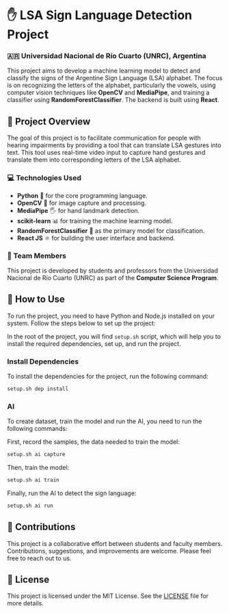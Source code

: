 # ✋ LSA Sign Language Detection Project

### 🇦🇷 Universidad Nacional de Río Cuarto (UNRC), Argentina

This project aims to develop a machine learning model to detect and classify the signs of the Argentine Sign Language (LSA) alphabet. The focus is on recognizing the letters of the alphabet, particularly the vowels, using computer vision techniques like **OpenCV** and **MediaPipe**, and training a classifier using **RandomForestClassifier**. The backend is built using **React**.

## 🌟 Project Overview

The goal of this project is to facilitate communication for people with hearing impairments by providing a tool that can translate LSA gestures into text. This tool uses real-time video input to capture hand gestures and translate them into corresponding letters of the LSA alphabet.

### 💻 Technologies Used

- **Python** 🐍 for the core programming language.
- **OpenCV** 📸 for image capture and processing.
- **MediaPipe** 🖐️ for hand landmark detection.
- **scikit-learn** 📊 for training the machine learning model.
- **RandomForestClassifier** 🌲 as the primary model for classification.
- **React JS** ⚛️ for building the user interface and backend.

### 👥 Team Members

This project is developed by students and professors from the Universidad Nacional de Río Cuarto (UNRC) as part of the **Computer Science Program**.

## 🚀 How to Use

To run the project, you need to have Python and Node.js installed on your system. Follow the steps below to set up the project:

In the root of the project, you will find ``setup.sh`` script, which will help you to install the required dependencies, set up, and run the project.

### Install Dependencies
To install the dependencies for the project, run the following command:

```bash
setup.sh dep install
```

### AI
To create dataset, train the model and run the AI, you need to run the following commands:

First, record the samples, the data needed to train the model:
```bash
setup.sh ai capture
```

Then, train the model:
```bash
setup.sh ai train
```

Finally, run the AI to detect the sign language:
```bash
setup.sh ai run
```

## 🤝 Contributions

This project is a collaborative effort between students and faculty members. Contributions, suggestions, and improvements are welcome. Please feel free to reach out to us.

## 📄 License

This project is licensed under the MIT License. See the [LICENSE](LICENSE) file for more details.
